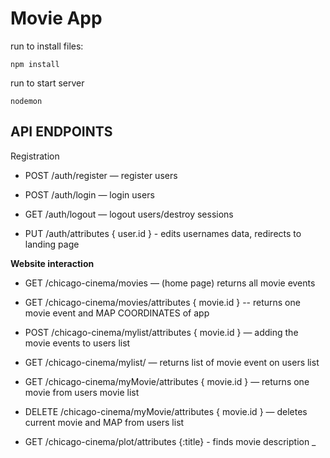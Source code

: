 
# Movie App 

run to install files:
```
npm install
```

run to start server
```
nodemon
```

## API ENDPOINTS

Registration

- POST /auth/register — register users

- POST /auth/login  — login users

- GET /auth/logout — logout users/destroy sessions

- PUT /auth/attributes  { user.id } - edits usernames data, redirects to landing page

**Website interaction**

- GET /chicago-cinema/movies —  (home page) returns all movie events 

- GET /chicago-cinema/movies/attributes { movie.id } -- returns one movie event and MAP COORDINATES of app 

- POST /chicago-cinema/mylist/attributes { movie.id } — adding the movie events to users list

- GET /chicago-cinema/mylist/
— returns list of movie event  on users list

- GET /chicago-cinema/myMovie/attributes { movie.id } —  returns one movie from users movie list

- DELETE /chicago-cinema/myMovie/attributes { movie.id } — deletes current movie  and MAP from users list

- GET /chicago-cinema/plot/attributes {:title} - finds movie description
_

